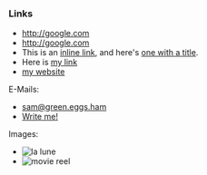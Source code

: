 ### Links

<!-- Note: In Markdown.pl and most other markdown implementations, reference link definitions cannot occur in nested constructions such as list items or block quotes. Pandoc lifts this arbitrary seeming restriction. So the following is fine in pandoc, though not in most other implementations:
-->
* http://google.com
* <http://google.com>
* This is an [inline link](/url), and here's [one with
a title](http://fsf.org "click here for a good time!").
* Here is [my link][FOO]
* [my website]

E-Mails:

* <sam@green.eggs.ham>
* [Write me!](mailto:sam@green.eggs.ham)

Images:

* ![la lune](http://lorempixel.com/400/200/sports/1 "Voyage to the moon")
* ![movie reel]

[movie reel]: http://lorempixel.com/400/200/sports/2

[my label 1]: /foo/bar.html  "My title, optional"
[my label 2]: /foo
[my label 3]: http://fsf.org (The free software foundation)
[my label 4]: /bar#special  'A title in single quotes'
[my label 5]: <http://foo.bar.baz>
[my label 6]: http://fsf.org
  "The free software foundation"

[my website]: http://foo.bar.baz

[Foo]: /bar/baz
